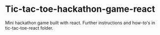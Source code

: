 # Tic-tac-toe-hackathon-game-react
 Mini hackathon game built with react. Further instructions and how-to's in tic-tac-toe-react folder.
